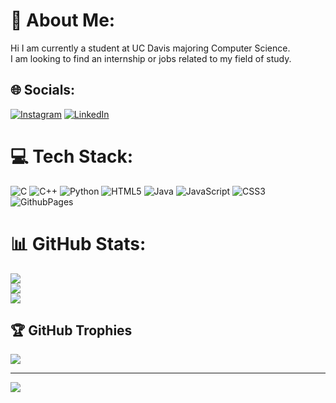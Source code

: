 # 💫 About Me:
Hi I am currently a student at UC Davis majoring Computer Science. <br>I am looking to find an internship or jobs related to my field of study.


## 🌐 Socials:
[![Instagram](https://img.shields.io/badge/Instagram-%23E4405F.svg?logo=Instagram&logoColor=white)](https://instagram.com/jamin.200) [![LinkedIn](https://img.shields.io/badge/LinkedIn-%230077B5.svg?logo=linkedin&logoColor=white)]([https://linkedin.com/in/jamin-chan-856b88222/) 

# 💻 Tech Stack:
![C](https://img.shields.io/badge/c-%2300599C.svg?style=for-the-badge&logo=c&logoColor=white) ![C++](https://img.shields.io/badge/c++-%2300599C.svg?style=for-the-badge&logo=c%2B%2B&logoColor=white) ![Python](https://img.shields.io/badge/python-3670A0?style=for-the-badge&logo=python&logoColor=ffdd54) ![HTML5](https://img.shields.io/badge/html5-%23E34F26.svg?style=for-the-badge&logo=html5&logoColor=white) ![Java](https://img.shields.io/badge/java-%23ED8B00.svg?style=for-the-badge&logo=openjdk&logoColor=white) ![JavaScript](https://img.shields.io/badge/javascript-%23323330.svg?style=for-the-badge&logo=javascript&logoColor=%23F7DF1E) ![CSS3](https://img.shields.io/badge/css3-%231572B6.svg?style=for-the-badge&logo=css3&logoColor=white) ![GithubPages](https://img.shields.io/badge/github%20pages-121013?style=for-the-badge&logo=github&logoColor=white)
# 📊 GitHub Stats:
![](https://github-readme-stats.vercel.app/api?username=Jamin-Chan&theme=nightowl&hide_border=false&include_all_commits=true&count_private=false)<br/>
![](https://github-readme-streak-stats.herokuapp.com/?user=Jamin-Chan&theme=nightowl&hide_border=false)<br/>
![](https://github-readme-stats.vercel.app/api/top-langs/?username=Jamin-Chan&theme=nightowl&hide_border=false&include_all_commits=true&count_private=false&layout=compact)

## 🏆 GitHub Trophies
![](https://github-profile-trophy.vercel.app/?username=Jamin-Chan&theme=radical&no-frame=false&no-bg=true&margin-w=4)

---
[![](https://visitcount.itsvg.in/api?id=Jamin-Chan&icon=7&color=11)](https://visitcount.itsvg.in)

<!-- Proudly created with GPRM ( https://gprm.itsvg.in ) -->
